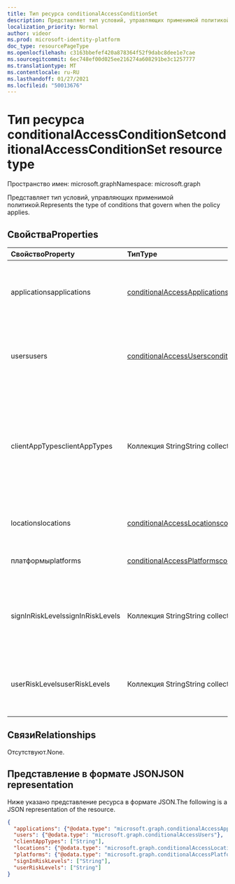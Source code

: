 ```yaml
---
title: Тип ресурса conditionalAccessConditionSet
description: Представляет тип условий, управляющих применимой политикой.
localization_priority: Normal
author: videor
ms.prod: microsoft-identity-platform
doc_type: resourcePageType
ms.openlocfilehash: c3163bbefef420a878364f52f9dabc8dee1e7cae
ms.sourcegitcommit: 6ec748ef00d025ee216274a608291be3c1257777
ms.translationtype: MT
ms.contentlocale: ru-RU
ms.lasthandoff: 01/27/2021
ms.locfileid: "50013676"
---
```

# <a name="conditionalaccessconditionset-resource-type"></a><span data-ttu-id="acab4-103">Тип ресурса conditionalAccessConditionSet</span><span class="sxs-lookup"><span data-stu-id="acab4-103">conditionalAccessConditionSet resource type</span></span>

<span data-ttu-id="acab4-104">Пространство имен: microsoft.graph</span><span class="sxs-lookup"><span data-stu-id="acab4-104">Namespace: microsoft.graph</span></span>

<span data-ttu-id="acab4-105">Представляет тип условий, управляющих применимой политикой.</span><span class="sxs-lookup"><span data-stu-id="acab4-105">Represents the type of conditions that govern when the policy applies.</span></span>

## <a name="properties"></a><span data-ttu-id="acab4-106">Свойства</span><span class="sxs-lookup"><span data-stu-id="acab4-106">Properties</span></span>

| <span data-ttu-id="acab4-107">Свойство</span><span class="sxs-lookup"><span data-stu-id="acab4-107">Property</span></span>     | <span data-ttu-id="acab4-108">Тип</span><span class="sxs-lookup"><span data-stu-id="acab4-108">Type</span></span>        | <span data-ttu-id="acab4-109">Описание</span><span class="sxs-lookup"><span data-stu-id="acab4-109">Description</span></span> |
|:-------------|:------------|:------------|
|<span data-ttu-id="acab4-110">applications</span><span class="sxs-lookup"><span data-stu-id="acab4-110">applications</span></span>|[<span data-ttu-id="acab4-111">conditionalAccessApplications</span><span class="sxs-lookup"><span data-stu-id="acab4-111">conditionalAccessApplications</span></span>](conditionalaccessapplications.md)| <span data-ttu-id="acab4-112">Приложения и действия пользователей, включенные в политику и исключенные из нее.</span><span class="sxs-lookup"><span data-stu-id="acab4-112">Applications and user actions included in and excluded from the policy.</span></span> <span data-ttu-id="acab4-113">Обязательный.</span><span class="sxs-lookup"><span data-stu-id="acab4-113">Required.</span></span> |
|<span data-ttu-id="acab4-114">users</span><span class="sxs-lookup"><span data-stu-id="acab4-114">users</span></span>|[<span data-ttu-id="acab4-115">conditionalAccessUsers</span><span class="sxs-lookup"><span data-stu-id="acab4-115">conditionalAccessUsers</span></span>](conditionalaccessusers.md)| <span data-ttu-id="acab4-116">Пользователи, группы и роли, включенные в политику и исключенные из нее.</span><span class="sxs-lookup"><span data-stu-id="acab4-116">Users, groups, and roles included in and excluded from the policy.</span></span> <span data-ttu-id="acab4-117">Обязательный.</span><span class="sxs-lookup"><span data-stu-id="acab4-117">Required.</span></span> |
|<span data-ttu-id="acab4-118">clientAppTypes</span><span class="sxs-lookup"><span data-stu-id="acab4-118">clientAppTypes</span></span>|<span data-ttu-id="acab4-119">Коллекция String</span><span class="sxs-lookup"><span data-stu-id="acab4-119">String collection</span></span>| <span data-ttu-id="acab4-120">Типы клиентских приложений, включенные в политику.</span><span class="sxs-lookup"><span data-stu-id="acab4-120">Client application types included in the policy.</span></span> <span data-ttu-id="acab4-121">Возможные значения: `all`, `browser`, `mobileAppsAndDesktopClients`, `exchangeActiveSync`, `easSupported`, `other`.</span><span class="sxs-lookup"><span data-stu-id="acab4-121">Possible values are: `all`, `browser`, `mobileAppsAndDesktopClients`, `exchangeActiveSync`, `easSupported`, `other`.</span></span>|
|<span data-ttu-id="acab4-122">locations</span><span class="sxs-lookup"><span data-stu-id="acab4-122">locations</span></span>|[<span data-ttu-id="acab4-123">conditionalAccessLocations</span><span class="sxs-lookup"><span data-stu-id="acab4-123">conditionalAccessLocations</span></span>](conditionalaccesslocations.md)| <span data-ttu-id="acab4-124">Расположения, включенные в политику и исключенные из нее.</span><span class="sxs-lookup"><span data-stu-id="acab4-124">Locations included in and excluded from the policy.</span></span> |
|<span data-ttu-id="acab4-125">платформы</span><span class="sxs-lookup"><span data-stu-id="acab4-125">platforms</span></span>|[<span data-ttu-id="acab4-126">conditionalAccessPlatforms</span><span class="sxs-lookup"><span data-stu-id="acab4-126">conditionalAccessPlatforms</span></span>](conditionalaccessplatforms.md)| <span data-ttu-id="acab4-127">Платформы, включенные в политику и исключенные из нее.</span><span class="sxs-lookup"><span data-stu-id="acab4-127">Platforms included in and excluded from the policy.</span></span> |
|<span data-ttu-id="acab4-128">signInRiskLevels</span><span class="sxs-lookup"><span data-stu-id="acab4-128">signInRiskLevels</span></span>|<span data-ttu-id="acab4-129">Коллекция String</span><span class="sxs-lookup"><span data-stu-id="acab4-129">String collection</span></span>| <span data-ttu-id="acab4-130">Уровни риска для входов, включенные в политику.</span><span class="sxs-lookup"><span data-stu-id="acab4-130">Sign-in risk levels included in the policy.</span></span> <span data-ttu-id="acab4-131">Возможные значения: `low`, `medium`, `high`, `none`.</span><span class="sxs-lookup"><span data-stu-id="acab4-131">Possible values are: `low`, `medium`, `high`, `none`.</span></span>|
|<span data-ttu-id="acab4-132">userRiskLevels</span><span class="sxs-lookup"><span data-stu-id="acab4-132">userRiskLevels</span></span>|<span data-ttu-id="acab4-133">Коллекция String</span><span class="sxs-lookup"><span data-stu-id="acab4-133">String collection</span></span>| <span data-ttu-id="acab4-134">Уровни риска для пользователей, включенные в политику.</span><span class="sxs-lookup"><span data-stu-id="acab4-134">User risk levels included in the policy.</span></span> <span data-ttu-id="acab4-135">Возможные значения: `low`, `medium`, `high`.</span><span class="sxs-lookup"><span data-stu-id="acab4-135">Possible values are: `low`, `medium`, `high`.</span></span>|

## <a name="relationships"></a><span data-ttu-id="acab4-136">Связи</span><span class="sxs-lookup"><span data-stu-id="acab4-136">Relationships</span></span>

<span data-ttu-id="acab4-137">Отсутствуют.</span><span class="sxs-lookup"><span data-stu-id="acab4-137">None.</span></span>

## <a name="json-representation"></a><span data-ttu-id="acab4-138">Представление в формате JSON</span><span class="sxs-lookup"><span data-stu-id="acab4-138">JSON representation</span></span>

<span data-ttu-id="acab4-139">Ниже указано представление ресурса в формате JSON.</span><span class="sxs-lookup"><span data-stu-id="acab4-139">The following is a JSON representation of the resource.</span></span>

<!-- {
  "blockType": "resource",
  "optionalProperties": [
    "clientAppTypes",
    "locations",
    "platforms",
    "signInRiskLevels",
    "userRiskLevels"
  ],
  "@odata.type": "microsoft.graph.conditionalAccessConditionSet",
  "baseType": null
}-->

```json
{
  "applications": {"@odata.type": "microsoft.graph.conditionalAccessApplications"},
  "users": {"@odata.type": "microsoft.graph.conditionalAccessUsers"},
  "clientAppTypes": ["String"],
  "locations": {"@odata.type": "microsoft.graph.conditionalAccessLocations"},
  "platforms": {"@odata.type": "microsoft.graph.conditionalAccessPlatforms"},
  "signInRiskLevels": ["String"],
  "userRiskLevels": ["String"]
}
```

<!-- uuid: 16cd6b66-4b1a-43a1-adaf-3a886856ed98
2019-02-04 14:57:30 UTC -->
<!-- {
  "type": "#page.annotation",
  "description": "conditionalAccessConditionSet resource",
  "keywords": "",
  "section": "documentation",
  "tocPath": ""
}-->

